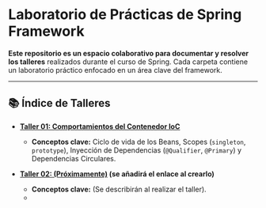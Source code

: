 # Laboratorio de Prácticas de Spring Framework

**Este repositorio es un espacio colaborativo para documentar y resolver los talleres** realizados durante el curso de Spring. Cada carpeta contiene un laboratorio práctico enfocado en un área clave del framework.

---

## 📚 Índice de Talleres

* **[Taller 01: Comportamientos del Contenedor IoC](./taller-01-comportamientos-ioc/)**
  * **Conceptos clave:** Ciclo de vida de los Beans, Scopes (`singleton`, `prototype`), Inyección de Dependencias (`@Qualifier`, `@Primary`) y Dependencias Circulares.

* **[Taller 02: (Próximamente)](./) (se añadirá el enlace al crearlo)**
  * **Conceptos clave:** (Se describirán al realizar el taller).
  * 
